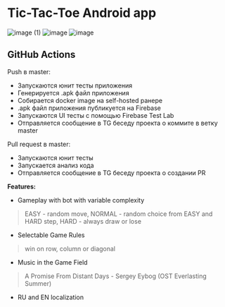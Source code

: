 # Tic-Tac-Toe Android app
 
 ![image (1)](https://user-images.githubusercontent.com/89917833/218395301-5ac4d28e-1e33-4d38-8601-a8de736a44a2.png) ![image](https://user-images.githubusercontent.com/89917833/218396544-2413c2d7-a6e1-4646-aa8b-55175b75da75.png) ![image](https://user-images.githubusercontent.com/89917833/218396797-36404c4a-4800-4b3a-bdef-915d0364a11d.png)

## GitHub Actions

Push в master:
- Запускаются юнит тесты приложения
- Генерируется .apk файл приложения
- Собирается docker image на self-hosted ранере
- .apk файл приложения публикуется на Firebase
- Запускаются UI тесты с помощью Firebase Test Lab
- Отправляется сообщение в TG беседу проекта о коммите в ветку master

Pull request в master:
- Запускаются юнит тесты
- Запускается анализ кода
- Отправляется сообщение в TG беседу проекта о создании PR

**Features:**

- Gameplay with bot with variable complexity
> EASY - random move, NORMAL - random choice from EASY and HARD step, HARD - always draw or lose
- Selectable Game Rules
> win on row, column or diagonal
- Music in the Game Field
> A Promise From Distant Days - Sergey Eybog (OST Everlasting Summer)
- RU and EN localization
